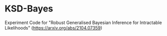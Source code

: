 # KSD-Bayes
Experiment Code for "Robust Generalised Bayesian Inference for Intractable Likelihoods" (https://arxiv.org/abs/2104.07359)
